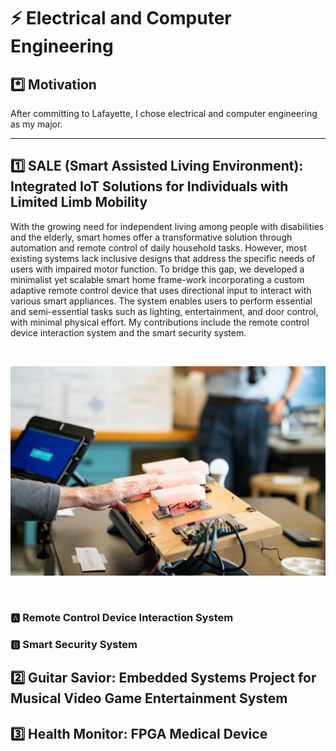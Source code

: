 # ⚡ Electrical and Computer Engineering

## *️⃣ Motivation
After committing to Lafayette, I chose electrical and computer engineering as my major.

---

## 1️⃣ SALE (Smart Assisted Living Environment): Integrated IoT Solutions for Individuals with Limited Limb Mobility
With the growing need for independent living among people with disabilities and the elderly, smart homes offer a transformative solution through automation and remote control of daily household tasks. However, most existing systems lack inclusive designs that address the specific needs of users with impaired motor function. To bridge this gap, we developed a minimalist yet scalable smart home frame-work incorporating a custom adaptive remote control device that uses directional input to interact with various smart appliances. The system enables users to perform essential and semi-essential tasks such as lighting, entertainment, and door control, with minimal physical effort. My contributions include the remote control device interaction system and the smart security system.

<br>

<p align="center">
 <img src="./Project1/Images/main project.png" alt="main project" width="600"/>
</p>

<br>

### 🅰️ Remote Control Device Interaction System

### 🅱️ Smart Security System

## 2️⃣ Guitar Savior: Embedded Systems Project for Musical Video Game Entertainment System

## 3️⃣ Health Monitor: FPGA Medical Device
